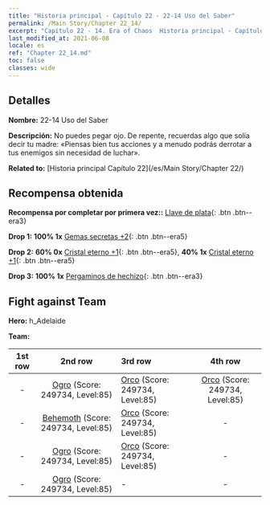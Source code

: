 ```yaml
---
title: "Historia principal - Capítulo 22 - 22-14 Uso del Saber"
permalink: /Main Story/Chapter 22_14/
excerpt: "Capítulo 22 - 14. Era of Chaos  Historia principal - Capítulo 22_14. 22-14 Uso del Saber"
last_modified_at: 2021-06-08
locale: es
ref: "Chapter 22_14.md"
toc: false
classes: wide
---
```


## Detalles

 **Nombre:** 22-14 Uso del Saber

 **Descripción:** No puedes pegar ojo. De repente, recuerdas algo que solía decir tu madre: «Piensas bien tus acciones y a menudo podrás derrotar a tus enemigos sin necesidad de luchar».

 **Related to:** [Historia principal Capítulo 22](/es/Main Story/Chapter 22/)

## Recompensa obtenida

 **Recompensa por completar por primera vez::** [Llave de plata](/ItemsES/con_693/){: .btn .btn--era3}

 **Drop 1:** **100% 1x** [Gemas secretas +2](/ItemsES/mat_79/){: .btn .btn--era5}

 **Drop 2:** **60% 0x** [Cristal eterno +1](/ItemsES/mat_73/){: .btn .btn--era5}, **40% 1x** [Cristal eterno +1](/ItemsES/mat_73/){: .btn .btn--era5}

 **Drop 3:** **100% 1x** [Pergaminos de hechizo](/ItemsES/con_694/){: .btn .btn--era3}


## Fight against Team
 **Hero:** h_Adelaide

 **Team:**


  | 1st row | 2nd row | 3rd row | 4th row |
  |:----:|:----:|:----|:----:|
  | - | [Ogro](/es/units/Ogre/) (Score: 249734, Level:85)  | [Orco](/es/units/Orc/) (Score: 249734, Level:85)  | [Orco](/es/units/Orc/) (Score: 249734, Level:85)  |
  | - | [Behemoth](/es/units/Behemoth/) (Score: 249734, Level:85)  | [Orco](/es/units/Orc/) (Score: 249734, Level:85)  | - |
  | - | [Ogro](/es/units/Ogre/) (Score: 249734, Level:85)  | [Orco](/es/units/Orc/) (Score: 249734, Level:85)  | - |
  | - | [Ogro](/es/units/Ogre/) (Score: 249734, Level:85)  | - | - |


